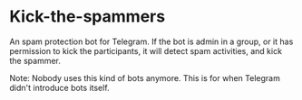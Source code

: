 # Kick-the-spammers
An spam protection bot for Telegram. If the bot is admin in a group, or it has permission to kick the participants, it will detect spam activities, and kick the spammer.

Note: Nobody uses this kind of bots anymore. This is for when Telegram didn't introduce bots itself.
